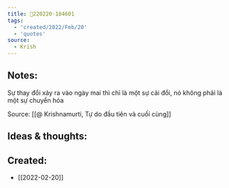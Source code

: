 ```yaml
---
title: 💬220220-184601
tags:
  - 'created/2022/Feb/20'
  - 'quotes'
source:
  - Krish
---
```


## Notes:
Sự thay đổi xảy ra vào ngày mai thì chỉ là một sự cải đổi, nó không phải là một sự chuyển hóa

Source: [[@ Krishnamurti, Tự do đầu tiên và cuối cùng]]

## Ideas & thoughts:
## Created:
- [[2022-02-20]]
